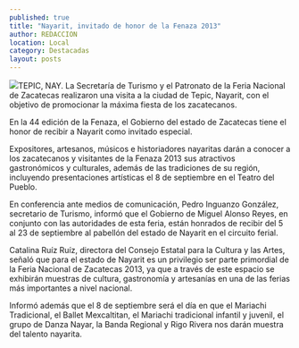 ```yaml
---
published: true
title: "Nayarit, invitado de honor de la Fenaza 2013"
author: REDACCION
location: Local
category: Destacadas
layout: posts
---
```


![](http://i.imgur.com/qBXHw0jm.jpg)TEPIC, NAY. La Secretaría de Turismo y el Patronato de la Feria Nacional de Zacatecas realizaron una visita a la ciudad de Tepic, Nayarit, con el objetivo de promocionar la máxima fiesta de los zacatecanos.

En la 44 edición de la Fenaza, el Gobierno del estado de Zacatecas tiene el honor de recibir a Nayarit como invitado especial.

Expositores, artesanos, músicos e historiadores nayaritas darán a conocer a los zacatecanos y visitantes de la Fenaza 2013 sus atractivos gastronómicos y culturales, además de las tradiciones de su región, incluyendo presentaciones artísticas el 8 de septiembre en el Teatro del Pueblo.

En conferencia ante medios de comunicación, Pedro Inguanzo González, secretario de Turismo, informó que el Gobierno de Miguel Alonso Reyes, en conjunto con  las autoridades de esta feria, están honrados de recibir del 5 al 23 de septiembre al pabellón del estado de Nayarit en el circuito ferial.

Catalina Ruíz Ruíz, directora del Consejo Estatal para la Cultura y las Artes, señaló que para el estado de Nayarit es un privilegio ser parte primordial de la Feria Nacional de Zacatecas 2013, ya que a través de este espacio se exhibirán muestras de cultura, gastronomía y artesanías en una de las ferias más importantes a nivel nacional.

Informó además que el 8 de septiembre será el día en que el Mariachi Tradicional, el Ballet Mexcaltitan, el Mariachi tradicional infantil y juvenil, el grupo de Danza Nayar, la Banda Regional y Rigo Rivera nos darán muestra del talento nayarita.
